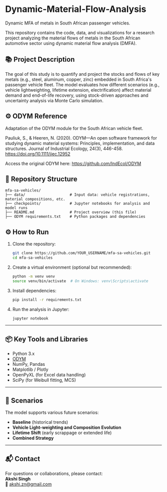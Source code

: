 # Dynamic-Material-Flow-Analysis
Dynamic MFA of metals in South African passenger vehicles.

This repository contains the code, data, and visualizations for a research project analyzing the material flows of metals in the South African automotive sector using dynamic material flow analysis (DMFA).

## 📚 Project Description

The goal of this study is to quantify and project the stocks and flows of key metals (e.g., steel, aluminum, copper, zinc) embedded in South Africa's passenger vehicle fleet. The model evaluates how different scenarios (e.g., vehicle lightweighting, lifetime extension, electrification) affect material demand and end-of-life recovery, using stock-driven approaches and uncertainty analysis via Monte Carlo simulation.


## ⚙️ ODYM Reference
Adaptation of the ODYM module for the South African vehicle fleet.

Pauliuk, S., & Heeren, N. (2020). ODYM—An open software framework for studying dynamic material systems: Principles, implementation, and data structures. Journal of Industrial Ecology, 24(3), 446-458. https://doi.org/10.1111/jiec.12952

Access the original ODYM here: https://github.com/IndEcol/ODYM


## 📁 Repository Structure

```
mfa-sa-vehicles/
├── data/                    # Input data: vehicle registrations, material compositions, etc.
├── checkpoints/             # Jupyter notebooks for analysis and model runs
├── README.md                # Project overview (this file)
├── ODYM requirements.txt    # Python packages and dependencies

```

## ⚙️ How to Run

1. Clone the repository:
   ```bash
   git clone https://github.com/YOUR_USERNAME/mfa-sa-vehicles.git
   cd mfa-sa-vehicles
   ```

2. Create a virtual environment (optional but recommended):
   ```bash
   python -m venv venv
   source venv/bin/activate  # On Windows: venv\Scripts\activate
   ```

3. Install dependencies:
   ```bash
   pip install -r requirements.txt
   ```

4. Run the analysis in Jupyter:
   ```bash
   jupyter notebook
   ```

---

## 📦 Key Tools and Libraries

- Python 3.x
- [ODYM](https://github.com/IndEcol/ODYM/tree/master/odym) 
- NumPy, Pandas
- Matplotlib / Plotly
- OpenPyXL (for Excel data handling)
- SciPy (for Weibull fitting, MCS)

---

## 🔁 Scenarios

The model supports various future scenarios:
- **Baseline** (historical trends)
- **Vehicle Light-weighting and Composition Evolution** 
- **Lifetime Shift** (early scrappage or extended life)
- **Combined Strategy** 

---

## 📬 Contact

For questions or collaborations, please contact:  
**Akshi Singh**  
📧 akshi.zn@gmail.com
